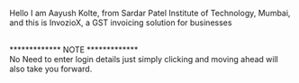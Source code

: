 Hello I am Aayush Kolte, from Sardar Patel Institute of Technology, Mumbai, and this is InvozioX, a GST invoicing solution for businesses<br><br>

************* NOTE *************<br>
No Need to enter login details just simply clicking and moving ahead will also take you forward.
